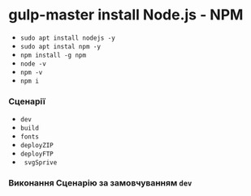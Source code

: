 # gulp-master install  Node.js - NPM
- `sudo apt install nodejs -y`
- `sudo apt instal npm -y`
- `npm install -g npm`
- `node -v`
- `npm -v`
- `npm i`


### Сценарії
  - ` dev ` 
  - ` build `
  - ` fonts `
  - ` deployZIP `
  - ` deployFTP `
  - ` svgSprive`
### Виконання Сценарію за замовчуванням  ` dev `
